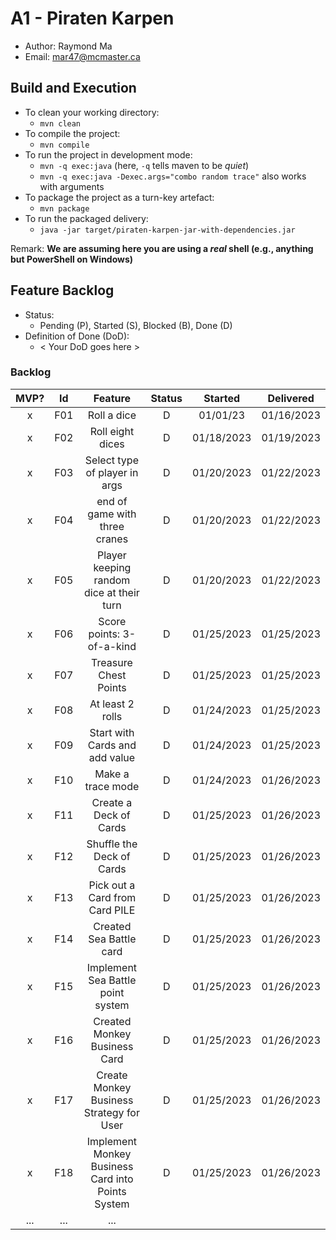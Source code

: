 # A1 - Piraten Karpen

  * Author: Raymond Ma
  * Email: mar47@mcmaster.ca

## Build and Execution

  * To clean your working directory:
    * `mvn clean`
  * To compile the project:
    * `mvn compile`
  * To run the project in development mode:
    * `mvn -q exec:java` (here, `-q` tells maven to be _quiet_)
    * `mvn -q exec:java -Dexec.args="combo random trace"` also works with arguments
  * To package the project as a turn-key artefact:
    * `mvn package`
  * To run the packaged delivery:
    * `java -jar target/piraten-karpen-jar-with-dependencies.jar` 

Remark: **We are assuming here you are using a _real_ shell (e.g., anything but PowerShell on Windows)**

## Feature Backlog

 * Status: 
   * Pending (P), Started (S), Blocked (B), Done (D)
 * Definition of Done (DoD):
   * < Your DoD goes here >

### Backlog 

| MVP? | Id  |                      Feature                      | Status |  Started   | Delivered  |
|:----:|:---:|:-------------------------------------------------:|:------:|:----------:|:----------:|
|  x   | F01 |                    Roll a dice                    |   D    |  01/01/23  | 01/16/2023 |
|  x   | F02 |                 Roll eight dices                  |   D    | 01/18/2023 | 01/19/2023 |
|  x   | F03 |           Select type of player in args           |   D    | 01/20/2023 | 01/22/2023 |
|  x   | F04 |           end of game with three cranes           |   D    | 01/20/2023 | 01/22/2023 | 
|  x   | F05 |     Player keeping random dice at their turn      |   D    | 01/20/2023 | 01/22/2023 |
|  x   | F06 |             Score points: 3-of-a-kind             |   D    | 01/25/2023 | 01/25/2023 | 
|  x   | F07 |               Treasure Chest Points               |   D    | 01/25/2023 | 01/25/2023 |
|  x   | F08 |                 At least 2 rolls                  |   D    | 01/24/2023 | 01/25/2023 |
|  x   | F09 |          Start with Cards and add value           |   D    | 01/24/2023 | 01/25/2023 |
|  x   | F10 |                 Make a trace mode                 |   D    | 01/24/2023 | 01/26/2023 |
|  x   | F11 |              Create a Deck of Cards               |   D    | 01/25/2023 | 01/26/2023 |
|  x   | F12 |             Shuffle the Deck of Cards             |   D    | 01/25/2023 | 01/26/2023 |
|  x   | F13 |          Pick out a Card from Card PILE           |   D    | 01/25/2023 | 01/26/2023 |
|  x   | F14 |              Created Sea Battle card              |   D    | 01/25/2023 | 01/26/2023 |
|  x   | F15 |         Implement Sea Battle point system         |   D    | 01/25/2023 | 01/26/2023 |
|  x   | F16 |           Created Monkey Business Card            |   D    | 01/25/2023 | 01/26/2023 |
|  x   | F17 |     Create Monkey Business Strategy for User      |   D    | 01/25/2023 | 01/26/2023 |
|  x   | F18 | Implement Monkey Business Card into Points System |   D    | 01/25/2023 | 01/26/2023 |
| ...  | ... |                        ...                        |        |

